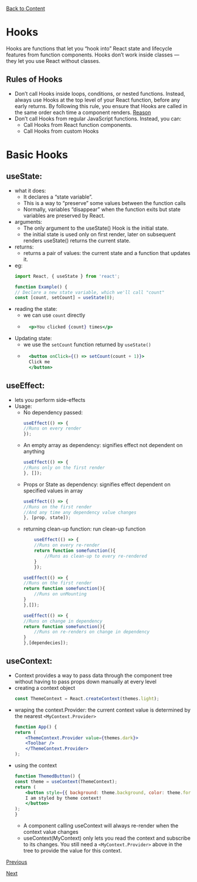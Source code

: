 [Back to Content](../README.md)

# Hooks
Hooks are functions that let you “hook into” React state and lifecycle features from function components. Hooks don’t work inside classes — they let you use React without classes.

## Rules of Hooks
- Don’t call Hooks inside loops, conditions, or nested functions. Instead, always use Hooks at the top level of your React function, before any early returns. By following this rule, you ensure that Hooks are called in the same order each time a component renders. [Reason](https://reactjs.org/docs/hooks-rules.html#explanation)
- Don’t call Hooks from regular JavaScript functions. Instead, you can:
    - Call Hooks from React function components.
    - Call Hooks from custom Hooks

# Basic Hooks
## useState:
- what it does:
    - It declares a “state variable”.
    - This is a way to “preserve” some values between the function calls
    - Normally, variables “disappear” when the function exits but state variables are preserved by React.
- arguments:
    - The only argument to the useState() Hook is the initial state. 
    - the initial state is used only on first render, later on subsequent renders useState() returns the current state.
- returns:
    - returns a pair of values: the current state and a function that updates it.
- eg:
    ```jsx
    import React, { useState } from 'react';

    function Example() {
    // Declare a new state variable, which we'll call "count"
    const [count, setCount] = useState(0);
    ```
- reading the state:
    - we can use `count` directly
    - ```jsx
        <p>You clicked {count} times</p>
        ```
- Updating state:
    - we use the `setCount` function returned by `useState()`
    - ```jsx
        <button onClick={() => setCount(count + 1)}>
        Click me
        </button>
        ```
## useEffect:
- lets you perform side-effects
- Usage:
    - No dependency passed:
        ```javascript
        useEffect(() => {
        //Runs on every render
        });
        ```
    - An empty array as dependency: signifies effect not dependent on anything
        ```javascript
        useEffect(() => {
        //Runs only on the first render
        }, []);
        ```
    - Props or State as dependency: signifies effect dependent on specified values in array
        ```javascript
        useEffect(() => {
        //Runs on the first render
        //And any time any dependency value changes
        }, [prop, state]);
        ```
    - returning clean-up function: run clean-up function
        ```javascript
            useEffect(() => {
            //Runs on every re-render
            return function somefunction(){
                //Runs as clean-up to every re-rendered
            }
            });
        ```
        ```javascript
        useEffect(() => {
        //Runs on the first render
        return function somefunction(){
            //Runs on unMounting
        }
        },[]);
        ```
        ```javascript
        useEffect(() => {
        //Runs on change in dependency
        return function somefunction(){
            //Runs on re-renders on change in dependency
        }
        },[dependecies]);
        ```
## useContext:
-  Context provides a way to pass data through the component tree without having to pass props down manually at every level
- creating a context object
    ```jsx
    const ThemeContext = React.createContext(themes.light);
    ```
- wraping the context.Provider: the current context value is determined by the nearest `<MyContext.Provider>`
    ```jsx
    function App() {
    return (
        <ThemeContext.Provider value={themes.dark}>
        <Toolbar />
        </ThemeContext.Provider>
    );
    ```
- using the context
    ```jsx
    function ThemedButton() {
    const theme = useContext(ThemeContext);
    return (
        <button style={{ background: theme.background, color: theme.foreground }}>
        I am styled by theme context!
        </button>
    );
    }
    ```
    - A component calling useContext will always re-render when the context value changes
    - useContext(MyContext) only lets you read the context and subscribe to its changes. You still need a `<MyContext.Provider>` above in the tree to provide the value for this context.



[Previous](../Conditional_Rendering/README.md)
<br>

[Next](../List_and_keys/README.md)